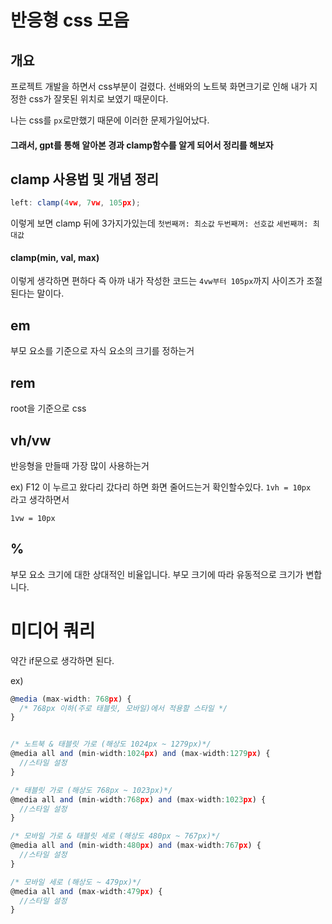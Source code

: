 # 반응형 css 모음

## 개요

프로젝트 개발을 하면서 css부분이 걸렸다. 선배와의 노트북 화면크기로 인해 내가 지정한 css가 잘못된 위치로 보였기 때문이다.

나는 css를 `px`로만했기 때문에 이러한 문제가일어났다.

#### 그래서, gpt를 통해 알아본 경과 clamp함수를 알게 되어서 정리를 해보자


## clamp 사용법 및 개념 정리

```javascript
left: clamp(4vw, 7vw, 105px);
```

이렇게 보면 clamp 뒤에 3가지가있는데
`첫번째꺼: 최소값`
`두번째꺼: 선호값`
`세번째꺼: 최대값`

#### clamp(min, val, max)

이렇게 생각하면 편하다
즉 아까 내가 작성한 코드는 `4vw부터 105px`까지 사이즈가 조절된다는 말이다.

## em  

부모 요소를 기준으로  자식 요소의 크기를 정하는거

## rem

root을 기준으로 css 

## vh/vw

반응형을 만들때 가장 많이 사용하는거 

ex) F12 이 누르고 왔다리 갔다리 하면 화면 줄어드는거 확인할수있다.
`1vh = 10px ` 라고 생각하면서

`1vw = 10px`

## %
부모 요소 크기에 대한 상대적인 비율입니다. 부모 크기에 따라 유동적으로 크기가 변합니다.


# 미디어 쿼리
약간 if문으로 생각하면 된다.

ex) 
```javascript
@media (max-width: 768px) {
  /* 768px 이하(주로 태블릿, 모바일)에서 적용할 스타일 */
}

```

```javascript

/* 노트북 & 태블릿 가로 (해상도 1024px ~ 1279px)*/ 
@media all and (min-width:1024px) and (max-width:1279px) { 
  //스타일 설정
} 

/* 태블릿 가로 (해상도 768px ~ 1023px)*/ 
@media all and (min-width:768px) and (max-width:1023px) { 
  //스타일 설정
} 

/* 모바일 가로 & 태블릿 세로 (해상도 480px ~ 767px)*/ 
@media all and (min-width:480px) and (max-width:767px) {
  //스타일 설정
} 

/* 모바일 세로 (해상도 ~ 479px)*/ 
@media all and (max-width:479px) {
  //스타일 설정
}


```


